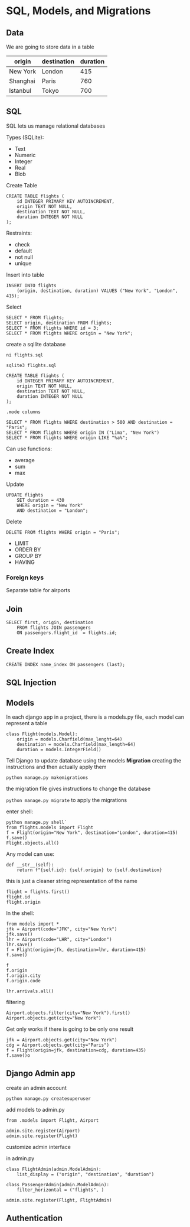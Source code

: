 # SQL, Models, and Migrations

## Data

We are going to store data in a table

origin | destination | duration
 --- | --- | --- 
New York | London | 415
Shanghai | Paris | 760
Istanbul | Tokyo | 700

## SQL
SQL lets us manage relational databases

Types (SQLite):

* Text
* Numeric
* Integer
* Real
* Blob

Create Table

    CREATE TABLE flights (
        id INTEGER PRIMARY KEY AUTOINCREMENT,
        origin TEXT NOT NULL,
        destination TEXT NOT NULL,
        duration INTEGER NOT NULL
    );

Restraints:
* check 
* default
* not null
* unique

Insert into table

    INSERT INTO flights
        (origin, destination, duration) VALUES ("New York", "London", 415);


Select

    SELECT * FROM flights;
    SELECT origin, destination FROM flights;
    SELECT * FROM flights WHERE id = 3;
    SELECT * FROM flights WHERE origin = "New York";


create a sqllite database

`ni flights.sql`

`sqlite3 flights.sql`

    CREATE TABLE flights (
        id INTEGER PRIMARY KEY AUTOINCREMENT,
        origin TEXT NOT NULL,
        destination TEXT NOT NULL,
        duration INTEGER NOT NULL
    );

`.mode columns`


    SELECT * FROM flights WHERE destination > 500 AND destination = "Paris";
    SELECT * FROM flights WHERE origin IN ("Lima", "New York")
    SELECT * FROM flights WHERE origin LIKE "%a%";

Can use functions:
* average
* sum
* max

Update

    UPDATE flights
        SET duration = 430
        WHERE origin = "New York"
        AND destination = "London";

Delete

    DELETE FROM flights WHERE origin = "Paris";

* LIMIT
* ORDER BY 
* GROUP BY 
* HAVING

### Foreign keys

Separate table for airports


## Join

    SELECT first, origin, destination
        FROM flights JOIN passengers
        ON passengers.flight_id  = flights.id;


## Create Index

    CREATE INDEX name_index ON passengers (last);

## SQL Injection


## Models

In each django app in a project, there is a models.py file, each model can represent a table
    
    class Flight(models.Model):
        origin = models.Charfield(max_lenght=64)
        destination = models.Charfield(max_length=64)
        duration = models.IntegerField()

Tell Django to update database using the models **Migration**
creating the instructions and then actually apply them

    python manage.py makemigrations

the migration file gives instructions to change the database

`python manage.py migrate` to apply the migrations

enter shell:

    python manage.py shell`
    from flights.models import Flight
    f = Flight(origin="New York", destination="London", duration=415)
    f.save()
    Flight.objects.all()


Any model can use:

    def __str__(self):
        return f"{self.id}: {self.origin} to {self.destination}

this is just a cleaner string representation of the name


    flight = flights.first()
    flight.id
    flight.origin


In the shell:

    from models import *
    jfk = Airport(code="JFK", city="New York")
    jfk.save()
    lhr = Airport(code="LHR", city="London")
    lhr.save()
    f = Flight(origin=jfk, destination=lhr, duration=415)
    f.save()

    f
    f.origin
    f.origin.city
    f.origin.code

    lhr.arrivals.all()


filtering

    Airport.objects.filter(city="New York").first()
    Airport.objects.get(city="New York")

Get only works if there is going to be only one result


    jfk = Airport.objects.get(city="New York")
    cdg = Airport.objects.get(city="Paris")
    f = Flight(origin=jfk, destination=cdg, duration=435)
    f.save()o


## Django Admin app
create an admin account

    python manage.py createsuperuser

add models to admin.py
    
    from .models import Flight, Airport

    admin.site.register(Airport)
    admin.site.register(Flight)

customize admin interface

in admin.py

    class FlightAdmin(admin.ModelAdmin):
        list_display = ("origin", "destination", "duration")

    class PassengerAdmin(admin.ModelAdmin):
        filter_horizontal = ("flights", )

    admin.site.register(Flight, FlightAdmin)


## Authentication


